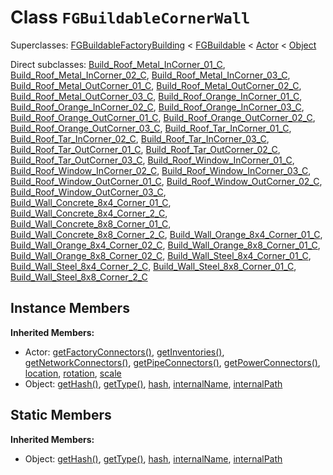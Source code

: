 # Class <code>FGBuildableCornerWall</code>

Superclasses: <a href="FGBuildableFactoryBuilding.md">FGBuildableFactoryBuilding</a> < <a href="FGBuildable.md">FGBuildable</a> < <a href="Actor.md">Actor</a> < <a href="Object.md">Object</a>

Direct subclasses: <a href="Build_Roof_Metal_InCorner_01_C.md">Build_Roof_Metal_InCorner_01_C</a>, <a href="Build_Roof_Metal_InCorner_02_C.md">Build_Roof_Metal_InCorner_02_C</a>, <a href="Build_Roof_Metal_InCorner_03_C.md">Build_Roof_Metal_InCorner_03_C</a>, <a href="Build_Roof_Metal_OutCorner_01_C.md">Build_Roof_Metal_OutCorner_01_C</a>, <a href="Build_Roof_Metal_OutCorner_02_C.md">Build_Roof_Metal_OutCorner_02_C</a>, <a href="Build_Roof_Metal_OutCorner_03_C.md">Build_Roof_Metal_OutCorner_03_C</a>, <a href="Build_Roof_Orange_InCorner_01_C.md">Build_Roof_Orange_InCorner_01_C</a>, <a href="Build_Roof_Orange_InCorner_02_C.md">Build_Roof_Orange_InCorner_02_C</a>, <a href="Build_Roof_Orange_InCorner_03_C.md">Build_Roof_Orange_InCorner_03_C</a>, <a href="Build_Roof_Orange_OutCorner_01_C.md">Build_Roof_Orange_OutCorner_01_C</a>, <a href="Build_Roof_Orange_OutCorner_02_C.md">Build_Roof_Orange_OutCorner_02_C</a>, <a href="Build_Roof_Orange_OutCorner_03_C.md">Build_Roof_Orange_OutCorner_03_C</a>, <a href="Build_Roof_Tar_InCorner_01_C.md">Build_Roof_Tar_InCorner_01_C</a>, <a href="Build_Roof_Tar_InCorner_02_C.md">Build_Roof_Tar_InCorner_02_C</a>, <a href="Build_Roof_Tar_InCorner_03_C.md">Build_Roof_Tar_InCorner_03_C</a>, <a href="Build_Roof_Tar_OutCorner_01_C.md">Build_Roof_Tar_OutCorner_01_C</a>, <a href="Build_Roof_Tar_OutCorner_02_C.md">Build_Roof_Tar_OutCorner_02_C</a>, <a href="Build_Roof_Tar_OutCorner_03_C.md">Build_Roof_Tar_OutCorner_03_C</a>, <a href="Build_Roof_Window_InCorner_01_C.md">Build_Roof_Window_InCorner_01_C</a>, <a href="Build_Roof_Window_InCorner_02_C.md">Build_Roof_Window_InCorner_02_C</a>, <a href="Build_Roof_Window_InCorner_03_C.md">Build_Roof_Window_InCorner_03_C</a>, <a href="Build_Roof_Window_OutCorner_01_C.md">Build_Roof_Window_OutCorner_01_C</a>, <a href="Build_Roof_Window_OutCorner_02_C.md">Build_Roof_Window_OutCorner_02_C</a>, <a href="Build_Roof_Window_OutCorner_03_C.md">Build_Roof_Window_OutCorner_03_C</a>, <a href="Build_Wall_Concrete_8x4_Corner_01_C.md">Build_Wall_Concrete_8x4_Corner_01_C</a>, <a href="Build_Wall_Concrete_8x4_Corner_2_C.md">Build_Wall_Concrete_8x4_Corner_2_C</a>, <a href="Build_Wall_Concrete_8x8_Corner_01_C.md">Build_Wall_Concrete_8x8_Corner_01_C</a>, <a href="Build_Wall_Concrete_8x8_Corner_2_C.md">Build_Wall_Concrete_8x8_Corner_2_C</a>, <a href="Build_Wall_Orange_8x4_Corner_01_C.md">Build_Wall_Orange_8x4_Corner_01_C</a>, <a href="Build_Wall_Orange_8x4_Corner_02_C.md">Build_Wall_Orange_8x4_Corner_02_C</a>, <a href="Build_Wall_Orange_8x8_Corner_01_C.md">Build_Wall_Orange_8x8_Corner_01_C</a>, <a href="Build_Wall_Orange_8x8_Corner_02_C.md">Build_Wall_Orange_8x8_Corner_02_C</a>, <a href="Build_Wall_Steel_8x4_Corner_01_C.md">Build_Wall_Steel_8x4_Corner_01_C</a>, <a href="Build_Wall_Steel_8x4_Corner_2_C.md">Build_Wall_Steel_8x4_Corner_2_C</a>, <a href="Build_Wall_Steel_8x8_Corner_01_C.md">Build_Wall_Steel_8x8_Corner_01_C</a>, <a href="Build_Wall_Steel_8x8_Corner_2_C.md">Build_Wall_Steel_8x8_Corner_2_C</a>


## Instance Members
<b>Inherited Members:</b>
- Actor: <a href="Actor.md#user-content-get-factory-connectors">getFactoryConnectors()</a>, <a href="Actor.md#user-content-get-inventories">getInventories()</a>, <a href="Actor.md#user-content-get-network-connectors">getNetworkConnectors()</a>, <a href="Actor.md#user-content-get-pipe-connectors">getPipeConnectors()</a>, <a href="Actor.md#user-content-get-power-connectors">getPowerConnectors()</a>, <a href="Actor.md#user-content-location">location</a>, <a href="Actor.md#user-content-rotation">rotation</a>, <a href="Actor.md#user-content-scale">scale</a>
- Object: <a href="Object.md#user-content-get-hash">getHash()</a>, <a href="Object.md#user-content-get-type">getType()</a>, <a href="Object.md#user-content-hash">hash</a>, <a href="Object.md#user-content-internal-name">internalName</a>, <a href="Object.md#user-content-internal-path">internalPath</a>
## Static Members
<b>Inherited Members:</b>
- Object: <a href="Object.md#user-content-s-get-hash">getHash()</a>, <a href="Object.md#user-content-s-get-type">getType()</a>, <a href="Object.md#user-content-s-hash">hash</a>, <a href="Object.md#user-content-s-internal-name">internalName</a>, <a href="Object.md#user-content-s-internal-path">internalPath</a>